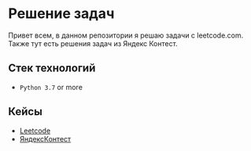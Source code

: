 # Решение задач

Привет всем, в данном репозитории я решаю задачи с leetcode.com.
Также тут есть решения задач из Яндекс Контест.

## Стек технологий
- ```Python 3.7``` or more

## Кейсы
- [Leetcode](https://github.com/ChernyaevAV/leet_code/tree/master/solutions)
- [ЯндексКонтест](https://github.com/ChernyaevAV/leet_code/tree/master/Yandex_Contest)


